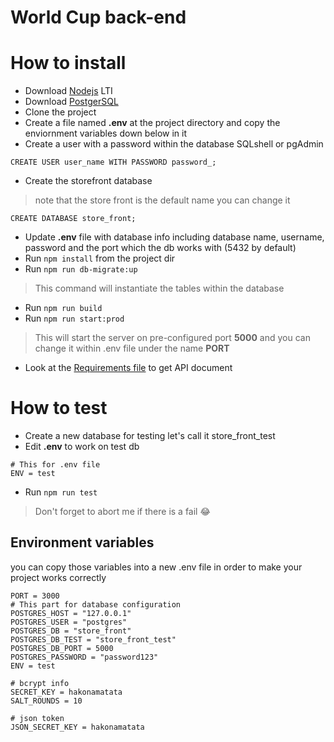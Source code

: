 # World Cup back-end


# How to install
* Download [Nodejs](https://nodejs.org/en/download/) LTI
* Download [PostgerSQL](https://www.postgresql.org/download/)
* Clone the project
* Create a file named **.env** at the project directory and copy the enviornment variables down below in it
* Create a user with a password within the database SQLshell or pgAdmin
```postgres
CREATE USER user_name WITH PASSWORD password_;
```
* Create the storefront database
> note that the store front is the default name you can change it
```postgres
CREATE DATABASE store_front;
```
* Update **.env** file with database info including database name, username, password and the port which the db works with (5432 by default)
* Run `npm install` from the project dir
* Run `npm run db-migrate:up`
> This command will instantiate the tables within the database
* Run `npm run build`
* Run `npm run start:prod`
> This will start the server on pre-configured port **5000** and you can change it within .env file under the name **PORT**
* Look at the [Requirements file](REQUIREMENTS.md) to get API document

# How to test
* Create a new database for testing let's call it store_front_test
* Edit **.env** to work on test db
```
# This for .env file
ENV = test
```

* Run `npm run test`
> Don't forget to abort me if there is a fail 😂

## Environment variables
you can copy those variables into a new .env file in order to make your project works correctly
```
PORT = 3000
# This part for database configuration
POSTGRES_HOST = "127.0.0.1"
POSTGRES_USER = "postgres"
POSTGRES_DB = "store_front"
POSTGRES_DB_TEST = "store_front_test"
POSTGRES_DB_PORT = 5000
POSTGRES_PASSWORD = "password123"
ENV = test

# bcrypt info
SECRET_KEY = hakonamatata
SALT_ROUNDS = 10

# json token
JSON_SECRET_KEY = hakonamatata
```
